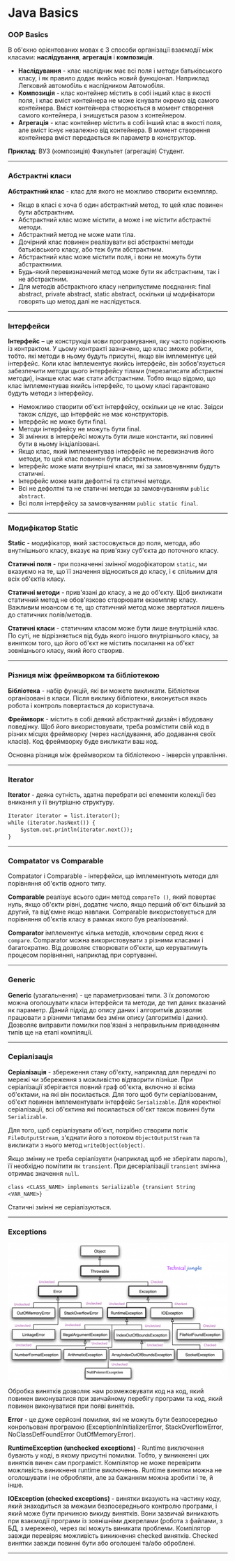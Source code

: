 # Java Basics

### OOP Basics
В об'єкно орієнтованих мовах є 3 способи організації взаємодії між класами: **наслідування**, **агрегація** і **композиція**. 
* **Наслідування** - клас наслідник має всі поля і методи батьківського класу, і як правило додає якийсь новий функціонал. Наприклад Легковий автомобіль є наслідником Автомобіля.
* **Композиція** - клас контейнер містить в собі інший клас в якості поля, і клас вміст контейнера не може існувати окремо від самого контейнера. Вміст контейнера створюється в момент створення самого контейнера, і знищується разом з контейнером.
* **Агрегація** - клас контейнер містить в собі інший клас в якості поля, але вміст існує незалежно від контейнера. В момент створення контейнера вміст передається як параметр в конструктор.

**Приклад**: ВУЗ (композиція) Факультет (агрегація) Студент.

---
### Абстрактні класи
**Абстрактний клас** - клас для якого не можливо створити екземпляр.
* Якщо в класі є хоча б один абстрактний метод, то цей клас повинен бути абстрактним.
* Абстрактний клас може містити, а може і не містити абстрактні методи.
* Абстрактний метод не може мати тіла.
* Дочірний клас повинен реалізувати всі абстрактні методи батьківського класу, або теж бути абстрактним.
* Абстрактний клас може містити поля, і вони не можуть бути абстрактними.
* Будь-який перевизначений метод може бути як абстрактним, так і не абстрактним.
* Для методів абстрактного класу неприпустиме поєднання: final abstract, private abstract, static abstract, оскільки ці модифікатори говорять що метод далі не наслідується.

---
### Інтерфейси
**Інтерфейс** – це конструкція мови програмування, яку часто порівнюють із контрактом. У цьому контракті зазначено, що клас зможе робити, тобто. які методи в ньому будуть присутні, якщо він імплементує цей інтерфейс. Коли клас імплементує якийсь інтерфейс, він зобов'язується забезпечити методи цього інтерфейсу тілами (перезаписати
абстрактні методи), інакше клас має стати абстрактним. Тобто якщо відомо, що клас імплементував якийсь інтерфейс, то цьому класі гарантовано будуть методи з інтерфейсу.
* Неможливо створити об'єкт інтерфейсу, оскільки це не клас. Звідси також слідує, що інтерфейс не має конструкторів.
* Інтерфейс не може бути final.
* Методи інтерфейсу не можуть бути final.
* Зі змінних в інтерфейсі можуть бути лише константи, які повинні бути в ньому ініціалізовані.
* Якщо клас, який імплементував інтерфейс не перевизначив його методи, то цей клас повинен бути абстрактним.
* Iнтерфейс може мати внутрішні класи, які за замовчувнням будуть статичні.
* Інтерфейс може мати дефолтні та статичні методи.
* Всі не дефолтні та не статичні методи за замовчуванням `public abstract`.
* Всі поля інтерфейсу за замовчуванням `public static final`.
---

### Модифікатор Static
**Static** - модифікатор, який застосовується до поля, метода, або внутнішнього класу, вказує на прив'язку суб'єкта до поточного класу.

**Статичні поля** - при позначенні змінної модофікатором `static`, ми вказуємо на те, що її значення відноситься до класу, і є спільним для всіх об'єктів класу.

**Статичні методи** - прив'язані до класу, а не до об'єкту. Щоб викликати статичний метод не обов'язково створювати екземпляр класу. Важливим нюансом є те, що статичний метод може звертатися лишень до статичних полів/методів.

**Статичні класи** - статичним класом може бути лише внутрішній клас. По суті, не відрізняється від будь якого іншого внутрішнього класу, за винятком того, що його об'єкт не містить посилання на об'єкт зовнішнього класу, який його створив. 

---
### Різниця між фреймворком та бібліотекою

**Бібліотека** - набір функцій, які ви можете викликати. Бібліотеки організовані в класи. Після виклику бібліотеки, виконується якась робота і контроль повертається до користувача.

**Фреймворк** - містить в собі деякий абстрактний дизайн і вбудовану поведінку. Щоб його використовувати, треба розмістити свій код в різних місцях фреймворку (через наслідування, або додавання своїх класів). Код фреймворку буде викликати ваш код.

Основна різниця між фреймворком та бібліотекою - інверсія управління.

---
### Iterator
**Iterator** - деяка сутність, здатна перебрати всі елементи колекції без вникання у її внутрішню структуру.
```
Iterator iterator = list.iterator();
while (iterator.hasNext()) {
    System.out.println(iterator.next());
}
```

---
### Compatator vs Сomparable
Compatator і Сomparable - інтерфейси, що імплементують методи для порівняння об'єктів одного типу. 

**Comparable** реалізує всього один метод `compareTo
()`, який повертає нуль, якщо об'єкти рівні, додатнє число, якщо перший об'єкт більший за другий, та від'ємне якщо навпаки. Comparable використовується для порівняння об'єктів класу в рамках якого був реалізований.

**Comparator** імплементує кілька методів, ключовим серед яких є `compare`. Comparator
 можна використовувати з різними класами і багатократно. Від дозволяє створювати об'єкти, що керуватимуть процесом порівняння, наприклад при сортуванні.

---
### Generic
**Generic** (узагальнення) - це параметризовані типи. З їх допомогою можна оголошувати класи інтерфейси та методи, де тип даних вказаний як параметр. Даний підхід до опису даних і алгоритмів дозволяє працювати з різними типами без зміни опису (алгоритмів і даних). Дозволяє виправити помилки пов'язані з неправильним приведенням типів ще на етапі компіляції.

---
### Серіалізація
**Серіалізація** - збереження стану об'єкту, наприклад для передачі по мережі чи збереження з можливістю відтворити пізніше. При серіалізації зберігаєтся повний граф об'єкта, включно зі всіма об'єктами, на які він посилається. Для того щоб бути серіалізованим, об'єкт повинен імплементувати інтерфейс `Serializable`. Для коректної серіалізації, всі об'єктина які посилається об'єкт також повинні бути `Serializable`. 

Для того, щоб серіалізувати об'єкт, потрібно створити потік `FileOutputStream`,  з'єднати його з потоком `ObjectOutputStream` та викликати з нього метод `writeObject(object)`.

Якщо змінну не треба серіалізувти (наприклад щоб не зберігати пароль), її необхідно помітити як `transient`. При десеріалізації `transient` змінна отримає значення `null`.
```
class <CLASS_NAME> implements Serializable {transient String <VAR_NAME>}
```
Статичні змінні не серіалізуються.

---
### Exceptions

![Exception hierachy diagram](ExceptionClassHierarchy.png "Exception hierachy diagram")

Обробка винятків дозволяє нам розмежовувати код на код, який повинен виконуватися при звичайному перебігу програми та код, який повинен виконуватися при появі винятків.

**Error** - це дуже серйозні помилки, які не можуть бути безпосередньо конрольовані програмою (ExceptionInInitializerError, StackOverflowError, NoClassDefFoundError OutOfMemoryError).


**RuntimeException (unchecked exceptions)** - Runtime виключення бувають у коді, в якому присутні помилки. Тобто, у виникненні цих винятків винен сам програміст. Компілятор не може перевірити можливість виникненя runtime виключеннь. Runtime винятки можна не оголошувати і не обробляти, але за бажанням можна зробити і те, й інше.

**IOException (checked exceptions)** - винятки вказують на частину коду, який знаходиться за межами безпосереднього контролю програми, і який може бути причиною викиду винятків. Вони зазвичай виникають при взаємодії програми із зовнішніми джерелами (робота з файлами, з БД, з мережею), через які можуть виникати проблеми. Компілятор завжди перевіряє можливість виникнення checked винятків. Checked винятки завжди повинні бути або оголошені та/або оброблені.

---




